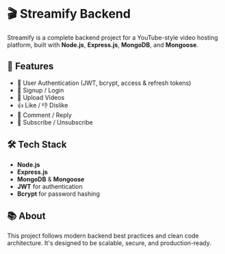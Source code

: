 # 🎬 Streamify Backend

Streamify is a complete backend project for a YouTube-style video hosting platform, built with **Node.js**, **Express.js**, **MongoDB**, and **Mongoose**.

## 🚀 Features

- 🔐 User Authentication (JWT, bcrypt, access & refresh tokens)
- 📝 Signup / Login
- 🎥 Upload Videos
- 👍 Like / 👎 Dislike
- 💬 Comment / Reply
- 🔔 Subscribe / Unsubscribe

## 🛠️ Tech Stack

- **Node.js**
- **Express.js**
- **MongoDB** & **Mongoose**
- **JWT** for authentication
- **Bcrypt** for password hashing

## 📚 About

This project follows modern backend best practices and clean code architecture. It's designed to be scalable, secure, and production-ready.

